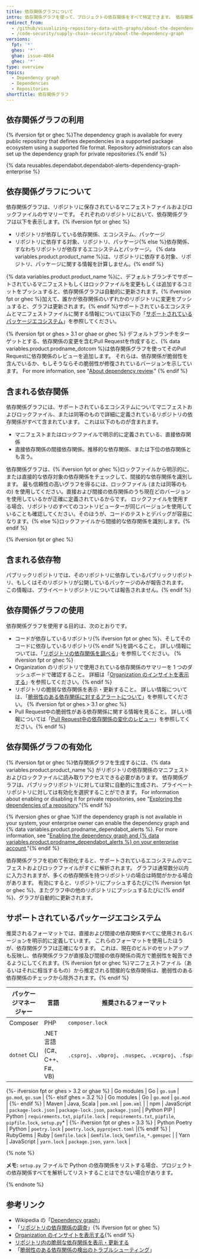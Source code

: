 ```yaml
---
title: 依存関係グラフについて
intro: 依存関係グラフを使って、プロジェクトの依存関係をすべて特定できます。 依存関係グラフは、幅広く一般的なパッケージエコシステムをサポートします。
redirect_from:
  - /github/visualizing-repository-data-with-graphs/about-the-dependency-graph
  - /code-security/supply-chain-security/about-the-dependency-graph
versions:
  fpt: '*'
  ghes: '*'
  ghae: issue-4864
  ghec: '*'
type: overview
topics:
  - Dependency graph
  - Dependencies
  - Repositories
shortTitle: 依存関係グラフ
---
```


<!--For this article in earlier GHES versions, see /content/github/visualizing-repository-data-with-graphs-->
<!--Marketing-LINK: From /features/security and /features/security/software-supply-chain pages "How GitHub's dependency graph is generated".-->

## 依存関係グラフの利用

{% ifversion fpt or ghec %}The dependency graph is available for every public repository that defines dependencies in a supported package ecosystem using a supported file format. Repository administrators can also set up the dependency graph for private repositories.{% endif %}

{% data reusables.dependabot.dependabot-alerts-dependency-graph-enterprise %}

## 依存関係グラフについて

依存関係グラフは、リポジトリに保存されているマニフェストファイルおよびロックファイルのサマリーです。 それぞれのリポジトリにおいて、依存関係グラフは以下を表示します。{% ifversion fpt or ghec %}

- リポジトリが依存している依存関係、エコシステム、パッケージ
- リポジトリに依存する対象、リポジトリ、パッケージ{% else %}依存関係、すなわちリポジトリが依存するエコシステムとパッケージ。 {% data variables.product.product_name %}は、リポジトリに依存する対象、リポジトリ、パッケージに関する情報を計算しません。{% endif %}

{% data variables.product.product_name %}に、デフォルトブランチでサポートされているマニフェストもしくはロックファイルを変更もしくは追加するコミットをプッシュすると、依存関係グラフは自動的に更新されます。{% ifversion fpt or ghec %}加えて、誰かが依存関係のいずれかのリポジトリに変更をプッシュすると、グラフは更新されます。{% endif %}サポートされているエコシステムとマニフェストファイルに関する情報については以下の「[サポートされているパッケージエコシステム](#supported-package-ecosystems)」を参照してください。

{% ifversion fpt or ghes > 3.1 or ghae or ghec %}
デフォルトブランチをターゲットとする、依存関係の変更を含むPull Requestを作成すると、{% data variables.product.prodname_dotcom %}は依存関係グラフを使ってそのPull Requestに依存関係のレビューを追加します。 それらは、依存関係が脆弱性を含んでいるか、もしそうならその脆弱性が修復されているバージョンを示しています。 For more information, see "[About dependency review](/code-security/supply-chain-security/about-dependency-review)."
{% endif %}

## 含まれる依存関係

依存関係グラフには、サポートされているエコシステムについてマニフェストおよびロックファイル、または同等のもので詳細に定義されているリポジトリの依存関係がすべて含まれています。 これは以下のものが含まれます。

- マニフェストまたはロックファイルで明示的に定義されている、直接依存関係
- 直接依存関係の間接依存関係。推移的な依存関係、または下位の依存関係とも言う。

依存関係グラフは、{% ifversion fpt or ghec %}ロックファイルから明示的に、または直接的な依存対象の依存関係をチェックして、間接的な依存関係を識別します。 最も信頼性の高いグラフを得るには、ロックファイル (または同等のもの) を使用してください。直接および間接の依存関係のうち現在どのバージョンを使用しているかが正確に定義されているからです。 ロックファイルを使用する場合、リポジトリのすべてのコントリビューターが同じバージョンを使用していることも確認してください。そのほうが、コードのテストとデバッグが容易になります。{% else %}ロックファイルから間接的な依存関係を識別します。{% endif %}

{% ifversion fpt or ghec %}
## 含まれる依存物

パブリックリポジトリでは、そのリポジトリに依存しているパブリックリポジトリ、もしくはそのリポジトリが公開しているパッケージのみが報告されます。 この情報は、プライベートリポジトリについては報告されません。{% endif %}

## 依存関係グラフの使用

依存関係グラフを使用する目的は、次のとおりです。

- コードが依存しているリポジトリ{% ifversion fpt or ghec %}、そしてそのコードに依存しているリポジトリ{% endif %}を調べること。 詳しい情報については、「[リポジトリの依存関係を調べる](/github/visualizing-repository-data-with-graphs/exploring-the-dependencies-of-a-repository)」を参照してください。 {% ifversion fpt or ghec %}
- Organization のリポジトリで使用されている依存関係のサマリーを 1 つのダッシュボードで確認すること。 詳細は「[Organization のインサイトを表示する](/articles/viewing-insights-for-your-organization#viewing-organization-dependency-insights)」を参照してください。{% endif %}
- リポジトリの脆弱な依存関係を表示・更新すること。 詳しい情報については、「[脆弱性のある依存関係に対するアラートについて](/code-security/supply-chain-security/about-alerts-for-vulnerable-dependencies)」を参照してください。 {% ifversion fpt or ghes > 3.1 or ghec %}
- Pull Request中の脆弱性がある依存関係に関する情報を見ること。 詳しい情報については「[Pull Request中の依存関係の変化のレビュー](/github/collaborating-with-issues-and-pull-requests/reviewing-dependency-changes-in-a-pull-request)」を参照してください。{% endif %}

## 依存関係グラフの有効化

{% ifversion fpt or ghec %}依存関係グラフを生成するには、{% data variables.product.product_name %} がリポジトリの依存関係のマニフェストおよびロックファイルに読み取りアクセスできる必要があります。 依存関係グラフは、パブリックリポジトリに対しては常に自動的に生成され、プライベートリポジトリに対しては有効化を選択することができます。 For information about enabling or disabling it for private repositories, see "[Exploring the dependencies of a repository](/github/visualizing-repository-data-with-graphs/exploring-the-dependencies-of-a-repository)."{% endif %}

{% ifversion ghes or ghae %}If the dependency graph is not available in your system, your enterprise owner can enable the dependency graph and {% data variables.product.prodname_dependabot_alerts %}. For more information, see  "[Enabling the dependency graph and {% data variables.product.prodname_dependabot_alerts %} on your enterprise account](/admin/configuration/managing-connections-between-your-enterprise-accounts/enabling-the-dependency-graph-and-dependabot-alerts-on-your-enterprise-account)."{% endif %}

依存関係グラフを初めて有効化すると、サポートされているエコシステムのマニフェストおよびロックファイルがすぐに解析されます。 グラフは通常数分以内に入力されますが、多くの依存関係を持つリポジトリの場合は時間がかかる場合があります。 有効にすると、リポジトリにプッシュするたびに{% ifversion fpt or ghec %}、またグラフ中の他のリポジトリにプッシュするたびに{% endif %}、グラフが自動的に更新されます。

## サポートされているパッケージエコシステム

推奨されるフォーマットでは、直接および間接の依存関係すべてに使用されるバージョンを明示的に定義しています。 これらのフォーマットを使用したほうが、依存関係グラフは正確になります。 これは、現在のビルドのセットアップも反映し、依存関係グラフが直接及び間接の依存関係の両方で脆弱性を報告できるようにしてくれます。{% ifversion fpt or ghec %}マニフェストファイル（あるいはそれに相当するもの）から推定される間接的な依存関係は、脆弱性のある依存関係のチェックから除外されます。{% endif %}

| パッケージマネージャー  | 言語                     | 推奨されるフォーマット                                        | サポートされているすべてのフォーマット                                                  |
| ------------ | ---------------------- | -------------------------------------------------- | -------------------------------------------------------------------- |
| Composer     | PHP                    | `composer.lock`                                    | `composer.json`、`composer.lock`                                      |
| `dotnet` CLI | .NET 言語 (C#、C++、F#、VB) | `.csproj`、`.vbproj`、`.nuspec`、`.vcxproj`、`.fsproj` | `.csproj`、`.vbproj`、`.nuspec`、`.vcxproj`、`.fsproj`、`packages.config` |
{%- ifversion fpt or ghes > 3.2 or ghae %}
| Go modules | Go | `go.sum` | `go.mod`, `go.sum` |
{%- elsif ghes = 3.2 %}
| Go modules | Go | `go.mod` | `go.mod` |
{%- endif %}
| Maven | Java, Scala |  `pom.xml`  | `pom.xml`  | | npm | JavaScript |            `package-lock.json` | `package-lock.json`, `package.json`| | Python PIP      | Python                    | `requirements.txt`, `pipfile.lock` | `requirements.txt`, `pipfile`, `pipfile.lock`, `setup.py`* |
{%- ifversion fpt or ghes > 3.3 %}
| Python Poetry | Python                    | `poetry.lock` | `poetry.lock`, `pyproject.toml` |{% endif %} | RubyGems             | Ruby           | `Gemfile.lock` | `Gemfile.lock`, `Gemfile`, `*.gemspec` | | Yarn | JavaScript | `yarn.lock` | `package.json`, `yarn.lock` |

{% note %}

**メモ:** `setup.py` ファイルで Python の依存関係をリストする場合、プロジェクトの依存関係すべてを解析してリストすることはできない場合があります。

{% endnote %}

## 参考リンク

- Wikipedia の「[Dependency graph](https://en.wikipedia.org/wiki/Dependency_graph)」
- 「[リポジトリの依存関係の調査](/github/visualizing-repository-data-with-graphs/exploring-the-dependencies-of-a-repository)」{% ifversion fpt or ghec %}
- [Organization のインサイトを表示する](/organizations/collaborating-with-groups-in-organizations/viewing-insights-for-your-organization){% endif %}
- [リポジトリ内の脆弱な依存関係を表示・更新する](/github/managing-security-vulnerabilities/viewing-and-updating-vulnerable-dependencies-in-your-repository)
- 「[脆弱性のある依存関係の検出のトラブルシューティング](/github/managing-security-vulnerabilities/troubleshooting-the-detection-of-vulnerable-dependencies)」
